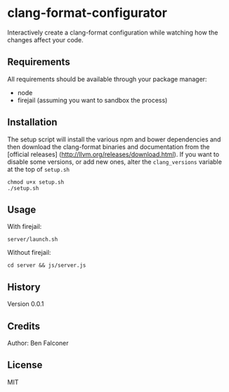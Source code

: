 # clang-format-configurator
Interactively create a clang-format configuration while watching how the changes affect your code.
## Requirements
All requirements should be available through your package manager:
* node
* firejail (assuming you want to sandbox the process)
## Installation
The setup script will install the various npm and bower dependencies and then download the clang-format binaries and documentation from the [official releases] (http://llvm.org/releases/download.html).
If you want to disable some versions, or add new ones, alter the `clang_versions` variable at the top of `setup.sh`
```
chmod u+x setup.sh
./setup.sh
```

## Usage
With firejail:
```
server/launch.sh
```

Without firejail:
```
cd server && js/server.js
```

## History
Version 0.0.1
## Credits
Author: Ben Falconer
## License
MIT
